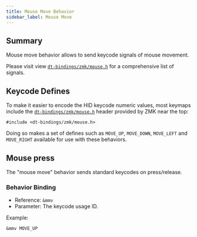 ```yaml
---
title: Mouse Move Behavior
sidebar_label: Mouse Move
---
```


## Summary

Mouse move behavior allows to send keycode signals of mouse movement.

Please visit view [`dt-bindings/zmk/mouse.h`](https://github.com/zmkfirmware/zmk/blob/main/app/include/dt-bindings/zmk/mouse.h) for a comprehensive list of signals.

## Keycode Defines

To make it easier to encode the HID keycode numeric values, most keymaps include
the [`dt-bindings/zmk/mouse.h`](https://github.com/zmkfirmware/zmk/blob/main/app/include/dt-bindings/zmk/mouse.h) header
provided by ZMK near the top:

```
#include <dt-bindings/zmk/mouse.h>
```

Doing so makes a set of defines such as `MOVE_UP`, `MOVE_DOWN`, `MOVE_LEFT` and `MOVE_RIGHT` available for use with these behaviors.

## Mouse press

The "mouse move" behavior sends standard keycodes on press/release.

### Behavior Binding

- Reference: `&mmv`
- Parameter: The keycode usage ID.

Example:

```
&mmv MOVE_UP
```
